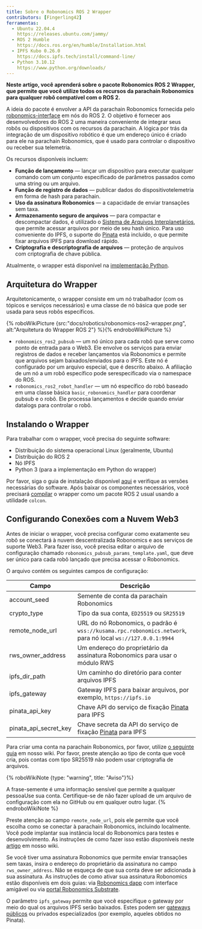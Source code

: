 ```yaml
---
title: Sobre o Robonomics ROS 2 Wrapper
contributors: [Fingerling42]
ferramentas:   
  - Ubuntu 22.04.4
    https://releases.ubuntu.com/jammy/
  - ROS 2 Humble
    https://docs.ros.org/en/humble/Installation.html
  - IPFS Kubo 0.26.0
    https://docs.ipfs.tech/install/command-line/
  - Python 3.10.12
    https://www.python.org/downloads/
---
```


**Neste artigo, você aprenderá sobre o pacote Robonomics ROS 2 Wrapper, que permite que você utilize todos os recursos da parachain Robonomics para qualquer robô compatível com o ROS 2.**

A ideia do pacote é envolver a API da parachain Robonomics fornecida pelo [robonomics-interface](https://github.com/airalab/robonomics-interface) em nós do ROS 2. O objetivo é fornecer aos desenvolvedores do ROS 2 uma maneira conveniente de integrar seus robôs ou dispositivos com os recursos da parachain. A lógica por trás da integração de um dispositivo robótico é que um endereço único é criado para ele na parachain Robonomics, que é usado para controlar o dispositivo ou receber sua telemetria.

Os recursos disponíveis incluem:

* **Função de lançamento** — lançar um dispositivo para executar qualquer comando com um conjunto especificado de parâmetros passados como uma string ou um arquivo.
* **Função de registro de dados** — publicar dados do dispositivotelemetria em forma de hash para parachain.
* **Uso da assinatura Robonomics** — a capacidade de enviar transações sem taxa.
* **Armazenamento seguro de arquivos** — para compactar e descompactar dados, é utilizado o [Sistema de Arquivos Interplanetários](https://ipfs.tech/), que permite acessar arquivos por meio de seu hash único. Para uso conveniente do IPFS, o suporte do [Pinata](https://www.pinata.cloud/) está incluído, o que permite fixar arquivos IPFS para download rápido.
* **Criptografia e descriptografia de arquivos** — proteção de arquivos com criptografia de chave pública.

Atualmente, o wrapper está disponível na [implementação Python](https://github.com/airalab/robonomics-ros2/).

## Arquitetura do Wrapper

Arquitetonicamente, o wrapper consiste em um nó trabalhador (com os tópicos e serviços necessários) e uma classe de nó básica que pode ser usada para seus robôs específicos.

{% roboWikiPicture {src:"docs/robotics/robonomics-ros2-wrapper.png", alt:"Arquitetura do Wrapper ROS 2"} %}{% endroboWikiPicture %}

* `robonomics_ros2_pubsub` — um nó único para cada robô que serve como ponto de entrada para o Web3. Ele envolve os serviços para enviar registros de dados e receber lançamentos via Robonomics e permite que arquivos sejam baixados/enviados para o IPFS. Este nó é configurado por um arquivo especial, que é descrito abaixo. A afiliação de um nó a um robô específico pode serespecificado via o namespace do ROS.
* `robonomics_ros2_robot_handler` — um nó específico do robô baseado em uma classe básica `basic_robonomics_handler` para coordenar pubsub e o robô. Ele processa lançamentos e decide quando enviar datalogs para controlar o robô.

## Instalando o Wrapper

Para trabalhar com o wrapper, você precisa do seguinte software:

* Distribuição do sistema operacional Linux (geralmente, Ubuntu)
* Distribuição do ROS 2
* Nó IPFS
* Python 3 (para a implementação em Python do wrapper)

Por favor, siga o guia de instalação disponível [aqui](https://github.com/airalab/robonomics-ros2/?tab=readme-ov-file#getting-started) e verifique as versões necessárias do software. Após baixar os componentes necessários, você precisará [compilar](https://github.com/airalab/robonomics-ros2/?tab=readme-ov-file#installation-and-building) o wrapper como um pacote ROS 2 usual usando a utilidade `colcon`.

## Configurando Conexões com a Nuvem Web3

Antes de iniciar o wrapper, você precisa configurar como exatamente seu robô se conectará à nuvem descentralizada Robonomics e aos serviços de suporte Web3. Para fazer isso, você precisa editar o arquivo de configuração chamado `robonomics_pubsub_params_template.yaml`, que deve ser único para cada robô lançado que precisa acessar o Robonomics.

O arquivo contém os seguintes campos de configuração:

| Campo                 | Descrição                                                                                                |
|-----------------------|------------------------------------------------------------------------------------------------------------|
| account_seed          | Semente de conta da parachain Robonomics                                                                   |
| crypto_type           | Tipo da sua conta, `ED25519` ou `SR25519`                                                                  |
| remote_node_url       | URL do nó Robonomics, o padrão é `wss://kusama.rpc.robonomics.network`, para nó local `ws://127.0.0.1:9944`|
| rws_owner_address     | Um endereço do proprietário da assinatura Robonomics para usar o módulo RWS                                |
| ipfs_dir_path         | Um caminho do diretório para conter arquivos IPFS                                                          |
| ipfs_gateway          | Gateway IPFS para baixar arquivos, por exemplo, `https://ipfs.io`                                         |
| pinata_api_key        | Chave API do serviço de fixação [Pinata](https://www.pinata.cloud/) para IPFS                               |
| pinata_api_secret_key | Chave secreta da API do serviço de fixação [Pinata](https://www.pinata.cloud/) para IPFS                   |

Para criar uma conta na parachain Robonomics, por favor, utilize [o seguinte guia](https://wiki.robonomics.network/docs/create-account-in-dapp/) em nosso wiki. Por favor, preste atenção ao tipo de conta que você cria, pois contas com tipo SR25519 não podem usar criptografia de arquivos.

{% roboWikiNote {type: "warning", title: "Aviso"}%}

  A frase-semente é uma informação sensível que permite a qualquer pessoaUse sua conta. Certifique-se de não fazer upload de um arquivo de configuração com ela no GitHub ou em qualquer outro lugar.
{% endroboWikiNote %}

Preste atenção ao campo `remote_node_url`, pois ele permite que você escolha como se conectar à parachain Robonomics, incluindo localmente. Você pode implantar sua instância local do Robonomics para testes e desenvolvimento. As instruções de como fazer isso estão disponíveis neste [artigo](https://wiki.robonomics.network/docs/run-dev-node/) em nosso wiki.

Se você tiver uma assinatura Robonomics que permite enviar transações sem taxas, insira o endereço do proprietário da assinatura no campo `rws_owner_address`. Não se esqueça de que sua conta deve ser adicionada à sua assinatura. As instruções de como ativar sua assinatura Robonomics estão disponíveis em dois guias: via [Robonomics dapp](https://wiki.robonomics.network/docs/sub-activate/) com interface amigável ou via [portal Robonomics Substrate](https://wiki.robonomics.network/docs/get-subscription/).

O parâmetro `ipfs_gateway` permite que você especifique o gateway por meio do qual os arquivos IPFS serão baixados. Estes podem ser [gateways públicos](https://ipfs.github.io/public-gateway-checker/) ou privados especializados (por exemplo, aqueles obtidos no Pinata).